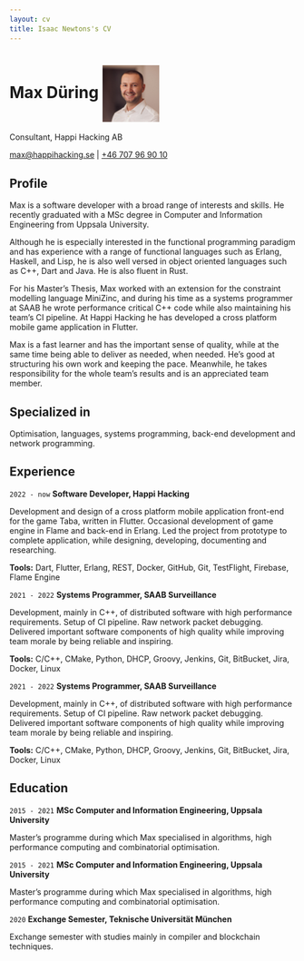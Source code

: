 ```yaml
---
layout: cv
title: Isaac Newtons's CV
---
```

# Max Düring <img style="vertical-align:middle" src="img/max.jpg"  width="100" height="100">
Consultant, Happi Hacking AB

<div id="webaddress">
<a href="max@happihacking.se">max@happihacking.se</a>
| <a href=“tel:+0046707969010”>+46 707 96 90 10</a>
</div>


## Profile

Max is a software developer with a broad range of interests and
skills. He recently graduated with a MSc degree in Computer and
Information Engineering from Uppsala University.

Although he is especially interested in the functional programming
paradigm and has experience with a range of functional languages such
as Erlang, Haskell, and Lisp, he is also well versed in object
oriented languages
such as C++, Dart and Java. He is also fluent in Rust.  

For his Master’s Thesis, Max worked with an extension for the
constraint modelling language MiniZinc, and during his time as a
systems programmer at SAAB he wrote performance critical C++ code
while also maintaining his team’s CI pipeline. At Happi Hacking he has
developed
a cross platform mobile game application in Flutter.  

Max is a fast learner and has the important sense of quality, while at
the same time being able to deliver as needed, when needed. He’s good
at structuring his own work and keeping the pace. Meanwhile, he takes
responsibility for the whole team’s results and is an appreciated team
member.

## Specialized in

Optimisation, languages, systems programming, back-end development and
network programming.


## Experience

`2022 - now`
__Software Developer, Happi Hacking__

Development and design of a cross platform mobile application
front-end for the game Taba, written in Flutter. Occasional
development of game engine in Flame and back-end in Erlang. Led the
project from prototype to complete application, while designing,
developing, documenting and researching.

__Tools:__ Dart, Flutter, Erlang, REST, Docker, GitHub, Git, TestFlight,
Firebase, Flame Engine

`2021 - 2022`
__Systems Programmer, SAAB Surveillance__

Development, mainly in C++, of distributed software with high
performance requirements. Setup of CI pipeline. Raw network packet
debugging. Delivered important software components of high quality
while improving team morale by being reliable and inspiring.

__Tools:__ C/C++, CMake, Python, DHCP, Groovy, Jenkins, Git,
BitBucket, Jira, Docker, Linux

`2021 - 2022`
__Systems Programmer, SAAB Surveillance__

Development, mainly in C++, of distributed software with high
performance requirements. Setup of CI pipeline. Raw network packet
debugging. Delivered important software components of high quality
while improving team morale by being reliable and inspiring.

__Tools:__ C/C++, CMake, Python, DHCP, Groovy, Jenkins, Git, BitBucket,
Jira, Docker, Linux

<div style="page-break-after: always;"></div>

## Education

`2015 - 2021`
__MSc Computer and Information Engineering, Uppsala University__

Master’s programme during which Max specialised in algorithms, high
performance computing and combinatorial optimisation.

`2015 - 2021`
__MSc Computer and Information Engineering, Uppsala University__

Master’s programme during which Max specialised in algorithms, high
performance computing and combinatorial optimisation.

`2020`
__Exchange Semester, Teknische Universität München__

Exchange semester with studies mainly in compiler and blockchain
techniques.

<!-- ### Footer

Last updated: January 2023 -->


